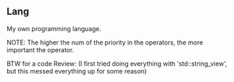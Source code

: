 ## Lang

My own programming language.

NOTE: The higher the num of the priority in the operators, the more important the operator.

BTW for a code Review: (I first tried doing everything with 'std::string_view', but this messed everything up for some
reason)